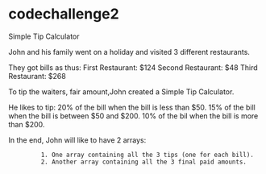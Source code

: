 # codechallenge2
Simple Tip Calculator 

John and his family went on a holiday and visited 3 different restaurants. 

They got bills as thus: 
              First Restaurant: $124
              Second Restaurant: $48
              Third Restaurant: $268
              
              
To tip the waiters, fair amount,John created a Simple Tip Calculator.

He likes to tip:
             20% of the bill when the bill is less than $50.
             15% of the bill when the bill is between $50 and $200.
             10% of the bil when the bill is more than $200.


In the end, John will like to have 2 arrays:

             1. One array containing all the 3 tips (one for each bill).
             2. Another array containing all the 3 final paid amounts.
